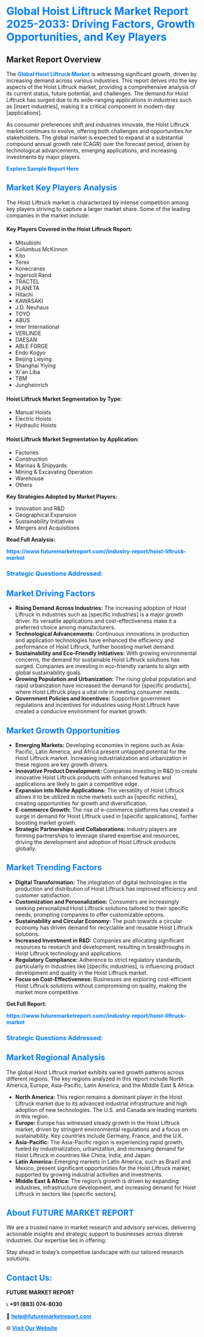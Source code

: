 <h1 style="color: #007BFF;">Global Hoist Liftruck Market Report 2025-2033: Driving Factors, Growth Opportunities, and Key Players</h1>

<section id="overview">
<h2>Market Report Overview</h2>
<p>The <a href="https://www.futuremarketreport.com//industry-report/hoist-liftruck-market" style="color: #007BFF; text-decoration: none;"><strong>Global Hoist Liftruck Market</strong></a> is witnessing significant growth, driven by increasing demand across various industries. This report delves into the key aspects of the Hoist Liftruck market, providing a comprehensive analysis of its current status, future potential, and challenges. The demand for Hoist Liftruck has surged due to its wide-ranging applications in industries such as [insert industries], making it a critical component in modern-day [applications].</p>
<p>As consumer preferences shift and industries innovate, the Hoist Liftruck market continues to evolve, offering both challenges and opportunities for stakeholders. The global market is expected to expand at a substantial compound annual growth rate (CAGR) over the forecast period, driven by technological advancements, emerging applications, and increasing investments by major players.</p>
</section>

<section id="overview">
<p><a href="https://www.futuremarketreport.com//request-sample/reportId=91180" style="color: #007BFF; text-decoration: none;"><strong>Explore Sample Report Here</strong></a></p>
</section>

<section id="key-players">
<h2 style="color: #007BFF;">Market Key Players Analysis</h2>
<p>The Hoist Liftruck market is characterized by intense competition among key players striving to capture a larger market share. Some of the leading companies in the market include:</p>
<h4>Key Players Covered in the Hoist Liftruck Report:</h4>
<ul><li>Mitsubishi</li><li>Columbus McKinnon</li><li>Kito</li><li>Terex</li><li>Konecranes</li><li>Ingersoll Rand</li><li>TRACTEL</li><li>PLANETA</li><li>Hitachi</li><li>KAWASAKI</li><li>J.D. Neuhaus</li><li>TOYO</li><li>ABUS</li><li>Imer International</li><li>VERLINDE</li><li>DAESAN</li><li>ABLE FORGE</li><li>Endo Kogyo</li><li>Beijing Lieying</li><li>Shanghai Yiying</li><li>Xi&#039;an Liba</li><li>TBM</li><li>Jungheinrich</li></ul>
<h4>Hoist Liftruck Market Segmentation by Type:</h4>
<ul><li>Manual Hoists</li><li>Electric Hoists</li><li>Hydraulic Hoists</li></ul>

<h4>Hoist Liftruck Market Segmentation by Application:</h4>
<ul><li>Factories</li><li>Construction</li><li>Marinas &amp; Shipyards</li><li>Mining &amp; Excavating Operation</li><li>Warehouse</li><li>Others</li></ul>
<p><strong>Key Strategies Adopted by Market Players:</strong></p>
<ul>
<li>Innovation and R&D</li>
<li>Geographical Expansion</li>
<li>Sustainability Initiatives</li>
<li>Mergers and Acquisitions</li>
</ul>
</section>

<section>
<p><strong>Read Full Analysis: </strong></p><a href="https://www.futuremarketreport.com//industry-report/hoist-liftruck-market" style="color: #007BFF; text-decoration: none;"><strong>https://www.futuremarketreport.com//industry-report/hoist-liftruck-market</strong></a>
<h3 style="color: #007BFF;">Strategic Questions Addressed:</h3>
</section>

<section id="driving-factors">
<h2 style="color: #007BFF;">Market Driving Factors</h2>
<ul>
<li><strong>Rising Demand Across Industries:</strong> The increasing adoption of Hoist Liftruck in industries such as [specific industries] is a major growth driver. Its versatile applications and cost-effectiveness make it a preferred choice among manufacturers.</li>
<li><strong>Technological Advancements:</strong> Continuous innovations in production and application technologies have enhanced the efficiency and performance of Hoist Liftruck, further boosting market demand.</li>
<li><strong>Sustainability and Eco-Friendly Initiatives:</strong> With growing environmental concerns, the demand for sustainable Hoist Liftruck solutions has surged. Companies are investing in eco-friendly variants to align with global sustainability goals.</li>
<li><strong>Growing Population and Urbanization:</strong> The rising global population and rapid urbanization have increased the demand for [specific products], where Hoist Liftruck plays a vital role in meeting consumer needs.</li>
<li><strong>Government Policies and Incentives:</strong> Supportive government regulations and incentives for industries using Hoist Liftruck have created a conducive environment for market growth.</li>
</ul>
</section>

<section id="growth-opportunities">
<h2 style="color: #007BFF;">Market Growth Opportunities</h2>
<ul>
<li><strong>Emerging Markets:</strong> Developing economies in regions such as Asia-Pacific, Latin America, and Africa present untapped potential for the Hoist Liftruck market. Increasing industrialization and urbanization in these regions are key growth drivers.</li>
<li><strong>Innovative Product Development:</strong> Companies investing in R&D to create innovative Hoist Liftruck products with enhanced features and applications are likely to gain a competitive edge.</li>
<li><strong>Expansion into Niche Applications:</strong> The versatility of Hoist Liftruck allows it to be utilized in niche markets such as [specific niches], creating opportunities for growth and diversification.</li>
<li><strong>E-commerce Growth:</strong> The rise of e-commerce platforms has created a surge in demand for Hoist Liftruck used in [specific applications], further boosting market growth.</li>
<li><strong>Strategic Partnerships and Collaborations:</strong> Industry players are forming partnerships to leverage shared expertise and resources, driving the development and adoption of Hoist Liftruck products globally.</li>
</ul>
</section>

<section id="trending-factors">
<h2 style="color: #007BFF;">Market Trending Factors</h2>
<ul>
<li><strong>Digital Transformation:</strong> The integration of digital technologies in the production and distribution of Hoist Liftruck has improved efficiency and customer satisfaction.</li>
<li><strong>Customization and Personalization:</strong> Consumers are increasingly seeking personalized Hoist Liftruck solutions tailored to their specific needs, prompting companies to offer customizable options.</li>
<li><strong>Sustainability and Circular Economy:</strong> The push towards a circular economy has driven demand for recyclable and reusable Hoist Liftruck solutions.</li>
<li><strong>Increased Investment in R&D:</strong> Companies are allocating significant resources to research and development, resulting in breakthroughs in Hoist Liftruck technology and applications.</li>
<li><strong>Regulatory Compliance:</strong> Adherence to strict regulatory standards, particularly in industries like [specific industries], is influencing product development and quality in the Hoist Liftruck market.</li>
<li><strong>Focus on Cost-Effectiveness:</strong> Businesses are exploring cost-efficient Hoist Liftruck solutions without compromising on quality, making the market more competitive.</li>
</ul>
</section>

<section>
<p><strong>Get Full Report: </strong></p><a href="https://www.futuremarketreport.com//industry-report/hoist-liftruck-market" style="color: #007BFF; text-decoration: none;"><strong>https://www.futuremarketreport.com//industry-report/hoist-liftruck-market</strong></a>
<h3 style="color: #007BFF;">Strategic Questions Addressed:</h3>
</section>


<section id="regional-analysis">
<h2 style="color: #007BFF;">Market Regional Analysis</h2>
<p>The global Hoist Liftruck market exhibits varied growth patterns across different regions. The key regions analyzed in this report include North America, Europe, Asia-Pacific, Latin America, and the Middle East & Africa:</p>
<ul>
<li><strong>North America:</strong> This region remains a dominant player in the Hoist Liftruck market due to its advanced industrial infrastructure and high adoption of new technologies. The U.S. and Canada are leading markets in this region.</li>
<li><strong>Europe:</strong> Europe has witnessed steady growth in the Hoist Liftruck market, driven by stringent environmental regulations and a focus on sustainability. Key countries include Germany, France, and the U.K.</li>
<li><strong>Asia-Pacific:</strong> The Asia-Pacific region is experiencing rapid growth, fueled by industrialization, urbanization, and increasing demand for Hoist Liftruck in countries like China, India, and Japan.</li>
<li><strong>Latin America:</strong> Emerging markets in Latin America, such as Brazil and Mexico, present significant opportunities for the Hoist Liftruck market, supported by growing industrial activities and investments.</li>
<li><strong>Middle East & Africa:</strong> The region’s growth is driven by expanding industries, infrastructure development, and increasing demand for Hoist Liftruck in sectors like [specific sectors].</li>
</ul>
</section>

<footer>
<h2 style="color: #007BFF;">About FUTURE MARKET REPORT</h2>
<p>We are a trusted name in market research and advisory services, delivering actionable insights and strategic support to businesses across diverse industries. Our expertise lies in offering:</p>

<p>Stay ahead in today’s competitive landscape with our tailored research solutions.</p>

<h2 style="color: #007BFF;">Contact Us:</h2>
<p><strong>FUTURE MARKET REPORT</strong></p>
<p>📞 <strong>+91 (883) 074-8030</strong></p>
<p>📧 <strong><a href="mailto:help@futuremarketreport.com" style="color: #007BFF;">help@futuremarketreport.com</a></strong></p>
<p>🌐 <strong><a href="https://www.futuremarketreport.com/" style="color: #007BFF;">Visit Our Website</a></strong></p>
</footer>